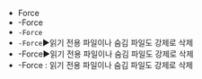 - Force
- -Force
- `-Force`
- `-Force`▶️읽기 전용 파일이나 숨김 파일도 강제로 삭제
- -Force▶️읽기 전용 파일이나 숨김 파일도 강제로 삭제
- -Force : 읽기 전용 파일이나 숨김 파일도 강제로 삭제